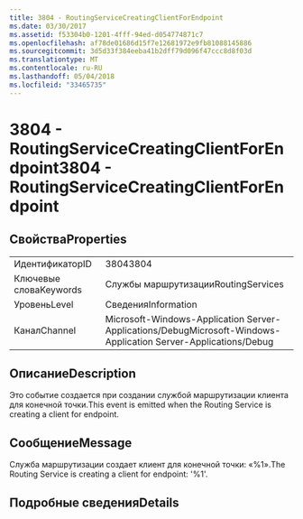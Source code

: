 ```yaml
---
title: 3804 - RoutingServiceCreatingClientForEndpoint
ms.date: 03/30/2017
ms.assetid: f53304b0-1201-4fff-94ed-d054774871c7
ms.openlocfilehash: af78de01686d15f7e12681972e9fb81088145886
ms.sourcegitcommit: 3d5d33f384eeba41b2dff79d096f47ccc8d8f03d
ms.translationtype: MT
ms.contentlocale: ru-RU
ms.lasthandoff: 05/04/2018
ms.locfileid: "33465735"
---
```

# <a name="3804---routingservicecreatingclientforendpoint"></a><span data-ttu-id="38e5b-102">3804 - RoutingServiceCreatingClientForEndpoint</span><span class="sxs-lookup"><span data-stu-id="38e5b-102">3804 - RoutingServiceCreatingClientForEndpoint</span></span>
## <a name="properties"></a><span data-ttu-id="38e5b-103">Свойства</span><span class="sxs-lookup"><span data-stu-id="38e5b-103">Properties</span></span>  
  
|||  
|-|-|  
|<span data-ttu-id="38e5b-104">Идентификатор</span><span class="sxs-lookup"><span data-stu-id="38e5b-104">ID</span></span>|<span data-ttu-id="38e5b-105">3804</span><span class="sxs-lookup"><span data-stu-id="38e5b-105">3804</span></span>|  
|<span data-ttu-id="38e5b-106">Ключевые слова</span><span class="sxs-lookup"><span data-stu-id="38e5b-106">Keywords</span></span>|<span data-ttu-id="38e5b-107">Службы маршрутизации</span><span class="sxs-lookup"><span data-stu-id="38e5b-107">RoutingServices</span></span>|  
|<span data-ttu-id="38e5b-108">Уровень</span><span class="sxs-lookup"><span data-stu-id="38e5b-108">Level</span></span>|<span data-ttu-id="38e5b-109">Сведения</span><span class="sxs-lookup"><span data-stu-id="38e5b-109">Information</span></span>|  
|<span data-ttu-id="38e5b-110">Канал</span><span class="sxs-lookup"><span data-stu-id="38e5b-110">Channel</span></span>|<span data-ttu-id="38e5b-111">Microsoft-Windows-Application Server-Applications/Debug</span><span class="sxs-lookup"><span data-stu-id="38e5b-111">Microsoft-Windows-Application Server-Applications/Debug</span></span>|  
  
## <a name="description"></a><span data-ttu-id="38e5b-112">Описание</span><span class="sxs-lookup"><span data-stu-id="38e5b-112">Description</span></span>  
 <span data-ttu-id="38e5b-113">Это событие создается при создании службой маршрутизации клиента для конечной точки.</span><span class="sxs-lookup"><span data-stu-id="38e5b-113">This event is emitted when the Routing Service is creating a client for endpoint.</span></span>  
  
## <a name="message"></a><span data-ttu-id="38e5b-114">Сообщение</span><span class="sxs-lookup"><span data-stu-id="38e5b-114">Message</span></span>  
 <span data-ttu-id="38e5b-115">Служба маршрутизации создает клиент для конечной точки: «%1».</span><span class="sxs-lookup"><span data-stu-id="38e5b-115">The Routing Service is creating a client for endpoint: '%1'.</span></span>  
  
## <a name="details"></a><span data-ttu-id="38e5b-116">Подробные сведения</span><span class="sxs-lookup"><span data-stu-id="38e5b-116">Details</span></span>
